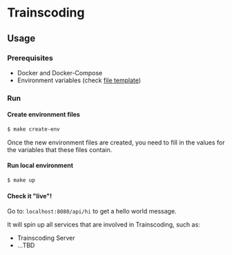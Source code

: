 # Trainscoding

## Usage

### Prerequisites

- Docker and Docker-Compose
- Environment variables (check [file template](https://github.com/MasterCloudApps-Projects/trainscoding/blob/main/example.env))

### Run

#### Create environment files
``` sh
$ make create-env
```
Once the new environment files are created, you need to fill in the values for the variables that these files contain.

#### Run local environment
``` sh
$ make up
```

#### Check it "live"!
Go to: `localhost:8080/api/hi` to get a hello world message.


It will spin up all services that are involved in Trainscoding, such as:
- Trainscoding Server
- ...TBD

